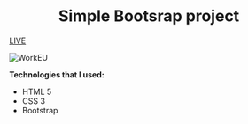 <h1 align = "center">Simple Bootsrap project</h1>

<a href="https://vladyslavos.github.io/Layout_workEU/">LIVE</a><br>

![WorkEU](https://user-images.githubusercontent.com/67589338/103177186-d31f7500-4880-11eb-9740-b620f1956211.png)

 <b>Technologies that I used:</b>
<ul>
  <li>HTML 5</li>
  <li>CSS 3</li>
  <li>Bootstrap</li>
</ul>

